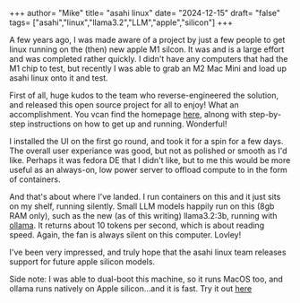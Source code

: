 +++
author= "Mike"
title= "asahi linux"
date= "2024-12-15"
draft= "false"
tags= ["asahi","linux","llama3.2","LLM","apple","silicon"]
+++

A few years ago, I was made aware of a project by just a few people to get linux running on the (then) new apple M1 silcon. It was and is a large effort and was completed rather quickly. I didn't have any computers that had the M1 chip to test, but recently I was able to grab an M2 Mac Mini and load up asahi linux onto it and test.

First of all, huge kudos to the team who reverse-engineered the solution, and released this open source project for all to enjoy! What an accomplishment. You vcan find the homepage [here](https://asahilinux.org/), alnong with step-by-step instructions on how to get up and running. Wonderful!

I installed the UI on the first go round, and took it for a spin for a few days. The overall user experiance was good, but not as polished or smooth as I'd like. Perhaps it was fedora DE that I didn't like, but to me this would be more useful as an always-on, low power server to offload compute to in the form of containers.

And that's about where I've landed. I run containers on this and it just sits on my shelf, running silently. Small LLM models happily run on this (8gb RAM only), such as the new (as of this writing) llama3.2:3b, running with [ollama](https://ollama.com/library/llama3.2). It returns about 10 tokens per second, which is about reading speed. Again, the fan is always silent on this computer. Lovley!

I've been very impressed, and truly hope that the asahi linux team releases support for future apple silicon models. 

Side note: I was able to dual-boot this machine, so it runs MacOS too, and ollama runs natively on Apple silicon...and it is fast. Try it out [here](https://ollama.com/download/mac)